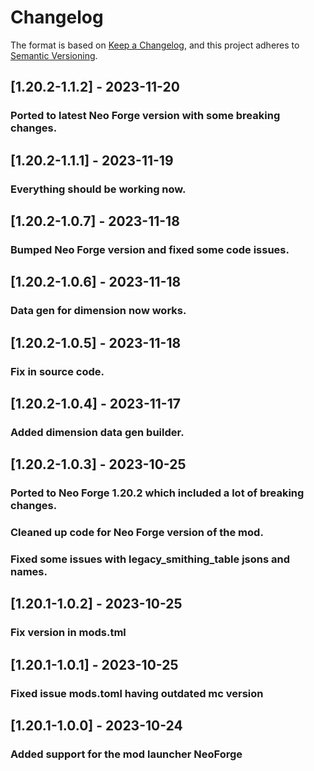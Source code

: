 # Changelog

The format is based on [Keep a Changelog](https://keepachangelog.com/en/1.0.0/),
and this project adheres to [Semantic Versioning](https://semver.org/spec/v2.0.0.html).


## [1.20.2-1.1.2] - 2023-11-20

### Ported to latest Neo Forge version with some breaking changes.

## [1.20.2-1.1.1] - 2023-11-19

### Everything should be working now.

## [1.20.2-1.0.7] - 2023-11-18

### Bumped Neo Forge version and fixed some code issues.

## [1.20.2-1.0.6] - 2023-11-18

### Data gen for dimension now works.


## [1.20.2-1.0.5] - 2023-11-18

### Fix in source code.

## [1.20.2-1.0.4] - 2023-11-17

### Added dimension data gen builder.


## [1.20.2-1.0.3] - 2023-10-25

### Ported to Neo Forge 1.20.2 which included a lot of breaking changes.
### Cleaned up code for Neo Forge version of the mod.
### Fixed some issues with legacy_smithing_table jsons and names.

## [1.20.1-1.0.2] - 2023-10-25

### Fix version in mods.tml

## [1.20.1-1.0.1] - 2023-10-25

### Fixed issue mods.toml having outdated mc version

## [1.20.1-1.0.0] - 2023-10-24

### Added support for the mod launcher NeoForge
